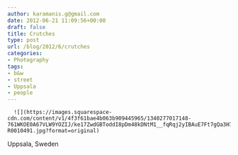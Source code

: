 ```yaml
---
author: karamanis.g@gmail.com
date: 2012-06-21 11:09:56+00:00
draft: false
title: Crutches
type: post
url: /blog/2012/6/crutches
categories:
- Photography
tags:
- b&w
- street
- Uppsala
- people
---
```



  
      ![](https://images.squarespace-cdn.com/content/v1/4f3f61bae4b063b909445965/1340277017148-761WKOE0A67VLW9YOZIJ/ke17ZwdGBToddI8pDm48kDNtM1__fqRqj2yIBAuE7Ft7gQa3H78H3Y0txjaiv_0fDoOvxcdMmMKkDsyUqMSsMWxHk725yiiHCCLfrh8O1z5QHyNOqBUUEtDDsRWrJLTm8CnKHo2wjeO4u63FO9raGO307MqOUJhgr4sHMFMNo01fep2N7QkH4fvljgRTo1nw/20120621-R0010491.jpg?format=original)

  



Uppsala, Sweden
